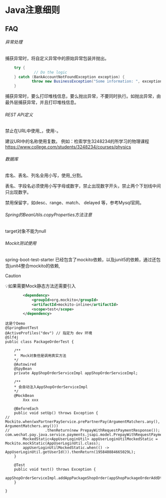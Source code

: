 # Java注意细则
## FAQ

###### 异常处理

捕获异常时，将自定义异常中的原始异常包装并抛出。

```java
    try {
   			 // Do the logic
    } catch (BankAccountNotFoundException exception) {
    		throw new BusinessException("Some information: ", exception)
    }
```
捕获异常时，要么打印堆栈信息，要么抛出异常，不要同时执行。如抛出异常，由最外层捕获异常，并且打印堆栈信息。

###### REST API定义

禁止在URL中使用_，使用-。

建议URI中的名称使用复数。
例如：检索学生3248234的所学习的物理课程
              https://www.college.com/students/3248234/courses/physics

###### 数据库

库名、表名、列名全用小写，使用_分割。

表名、字段名必须使用小写字母或数字，禁止出现数字开头，禁止两个下划线中间只出现数字。

禁用保留字，如desc、range、match、 delayed 等，参考Mysql官网。

###### Spring的BeanUtils.copyProperties方法注意

target对象不能为null

###### Mockit测试使用

spring-boot-test-starter 已经包含了mockito依赖，以及junit5的依赖，通过还包含junit4整合mockito的依赖,

> [!CAUTION]
>
> 💡如果需要Mock静态方法还需要引入
>
> ```xml
>         <dependency>
>             <groupId>org.mockito</groupId>
>             <artifactId>mockito-inline</artifactId>
>             <scope>test</scope>
>         </dependency>
> ```

```
这是个Demo
@SpringBootTest
@ActiveProfiles("dev") // 指定为 dev 环境
@Slf4j
public class PackageOrderTest {

    /**
    *  Mock对象但是调用真实方法
    */
    @Autowired
    @SpyBean
    private AppShopOrderServiceImpl appShopOrderServiceImpl;
    
    /**
    * 会自动注入AppShopOrderServiceImpl
    */
    @MockBean
		Xxx xxx
		
    @BeforeEach
    public void setUp() throws Exception {
//        Mockito.when(wxPartnerPayService.prePartnerPay(ArgumentMatchers.any(), ArgumentMatchers.any()))
//                .thenReturn(new PrepayWithRequestPaymentResponse());
com.wechat.pay.java.service.payments.jsapi.model.PrepayWithRequestPaymentResponse());
        MockedStatic<AppUserLoginUtil> appUserLoginUtilMockedStatic = Mockito.mockStatic(AppUserLoginUtil.class);
        appUserLoginUtilMockedStatic.when(() -> AppUserLoginUtil.getUserId()).thenReturn(195840884665029L);
    }

    @Test
    public void test() throws Exception {
        appShopOrderServiceImpl.addAppPackageShopOrder(appShopPackageOrderAddDto);
    }

}
```
